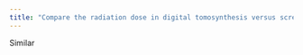 ```yaml
---
title: "Compare the radiation dose in digital tomosynthesis versus screen contact mammogram?"
---
```

Similar

